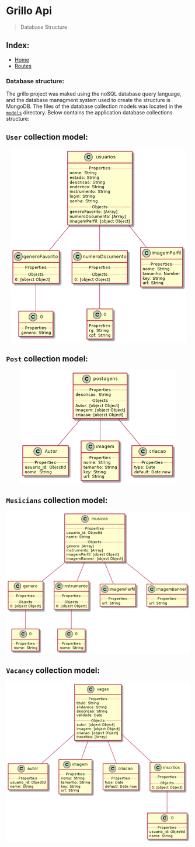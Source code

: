 # Grillo Api

> Database Structure

## Index:
  - [Home](https://github.com/messiasGeovani/grillo-api)
  - [Routes](https://github.com/messiasGeovani/grillo-api/blob/master/wiki/ROUTES.md)

### Database structure:

The grillo project was maked using the noSQL database query language, and the database managment system used to create the structure is MongoDB.
The files of the database collection models was located in the [```models```](https://github.com/messiasGeovani/grillo-api/tree/master/src/models) directory.
Below contains the application database collections structure:

## ```User``` collection model:

<p align="center">
  <img src="./images/usuarios.png">
</p>


## ```Post``` collection model:

<p align="center">
  <img src="./images/postagens.png">
</p>


## ```Musicians``` collection model:

<p align="center">
  <img src="./images/musicos.png">
</p>


## ```Vacancy``` collection model:

<p align="center">
  <img src="./images/vagas.png">
</p>
